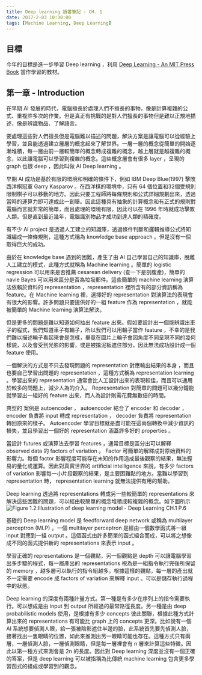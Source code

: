 ```yaml
---
title: Deep learning 讀書筆記 - CH. 1
date: 2017-2-03 10:30:00
tags: [Machine Learning, Deep Learning]
---
```


## 目標

今年的目標是進一步學習 Deep learning ，利用 [Deep Learning - An MIT Press Book](http://www.deeplearningbook.org/) 當作學習的教材。

## 第一章 - Introduction
在早期 AI 發展的時代，電腦擅長於處理人們不擅長的事物，像是計算複雜的公式、重複許多次的作業。但是真正有挑戰的是對人們擅長的事物但是難以正規地描述，像是辨識物品、了解語言。

要處理這些對人們擅長但是電腦難以描述的問題，解決方案是讓電腦可以從經驗上學習，並且能透過建立層層的概念起來了解世界。一層一層的概念從簡單的開始逐漸堆積，每一層由前一層較簡單的概念轉成複雜的概念，越上層就是越複雜的概念，以此讓電腦可以學習到複雜的概念。這些概念層會有很多 layer ，呈現的 graph 也很 deep ，因此叫做 AI Deep learning 。

早期 AI 成功是基於有限的環境和明確的條件下，例如 IBM Deep Blue(1997) 擊敗西洋棋冠軍 Garry Kasparov 。在西洋棋的環境中，只有 64 個位置和32個受規則限制棋子可以移動的地方。因此只要工程師將每條規則和公式詳細規劃出來，透過當時的運算力即可達成此一創舉。因此這種具有抽象的計算概念和有正式的規則對電腦而言就非常的簡單，而且處理的環境有限，因此可以在 1996 年時就成功擊敗人類。但是直到最近幾年，電腦識別物品才成功到達人類的精確度。

有不少 AI project 是透過人工建立的知識庫，透過條件判斷和邏輯推導公式將知識編成一條條規則，這種方式稱為 knowledge base approach 。但是沒有一個取得巨大的成功。

由於在 knowledge base 遇到的困難，產生了由 AI 自己學習自己的知識庫，脫離人工建立的模式，此種方式就稱為 Machine learning 。簡單的 logistic regression 可以用來是否推薦 cesarean delivery (查一下是剖腹產)，簡單的 navie Bayes 可以用來區分是否為垃圾郵件。這些簡單的 machine learning 演算法依賴於資料的 representation ，representation 裡所含有的部分資訊稱為 feature。在 Machine learning 裡，選擇好的 representation 對演算法的表現會有很大的影響。許多問題只要提供好的一組 feature 作為 representation ，就能被簡單的 Machine learning 演算法解決。

但是更多的問題是難以知道如何抽出 feature 出來。假如要設計出一個能辨識出車子的程式，我們知道車子有輪子，所以我們可以用輪子當作 feature ，不幸的是我們難以描述輪子看起來會是怎樣，畢竟在圖片上輪子會因角度不同呈現不同的幾何樣貌，以及會受到光影的影響，或是被擋泥板遮住部分，因此無法成功設計成一個 feature 使用。

一個解決的方式是不只去發現問題的 representation 對應輸出結果的本身 ，而且也要自己學習出問題的 representation ，這種方式稱為 representation learning 。學習出來的 representation 通常會比人工設計出來的表現較佳，而且可以通用於較多的問題上，減少人為的介入。 Representation 對簡單的問題可以幾分鐘能就學習出一組好的 feature 出來，而人為設計則需花費無數倍的時間。

典型的  案例是 autoencoder ， autoencoder 結合了 encoder 和 decoder ， encoder 負責將 input 轉成 representation ， decoder 負責將 representation 轉回原來的樣子。 Autoencoder 學習目標就是盡可能在這兩個轉換中減少資訊的損失，並且學習出一個好的 representation 涵蓋許多好的 properties 。

當設計 futures 或演算法去學習 features ，通常目標是區分出可以解釋 observed data 的 factors of variation 。 Factor 可簡單的解釋成對原始資料的影響力。每個 factor 影響程度可能存在未知的作用造成最後觀察的結果，無法輕易的量化或運算。因此對真實世界的 artificial intelligence 來說，有多少 factors of variation 影響每一小片段觀察的結果，是主要困難點的地方。當難以學習到 representation 時， representation learning 就無法提供有用的幫助。

Deep learning 透過將 representations 轉成另一些較簡單的 representations 來解決這些困難的問題，可以經由較簡單的概念堆積成較複雜的概念。如下圖所示
![Figure 1.2:Illustration of deep learning model - Deep Learning CH.1 P.6](http://imgur.com/a/CIVXX)

基礎的 Deep learning model 是 feedforward deep network 或稱為 multilayer perceptron (MLP) 。一個 multilayer perceptron 是經由一個數學函式將一組 input 對應到一組 output 。這個函式由許多簡單的函式組合而成，可以將之想像成不同的函式提供新的 representations 來表示 input 。

學習正確的 representations 是一個觀點，另一個觀點是 depth 可以讓電腦學習出多步驟的程式，每一層產出的 representations 視為是一組指令執行完後所保留的 memory ，越多層可以執行的指令組越多。根據這樣的觀點，每一層的產出就不一定需要 encode 成 factors of variation 來解釋 input 。可以是儲存執行過程中的狀態。

Deep learning 的深度有兩種計量方式。第一種是有多少在序列上的指令需要執行。可以想成是由 input 到 output 所經過的最常路徑長度。另一種是由 deep probabilistic models 使用，是根據有多少 concepts 彼此關聯，根據此種方式計算出來的 representations 有可能比 graph 上的 concepts 更深。比如說有一個 AI 系統想要偵測人眼，給一張被陰影遮住半邊的臉，此系統首先要先偵測人臉，接著找出一隻眼睛的位置，如此來推測出另一眼睛可能也存在。這種方式只有兩層，一層偵測人臉，一層偵測眼睛，但是每一層裡會有 n 層來計算這些特徵。因此以第一種方式來測會是 2n 的長度。因此對 Deep learning 深度並沒有一個正確的答案，但是 deep learning 可以被指稱為比傳統 machine learning 包含更多學習函式的組成或學習到的觀念。
